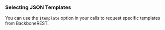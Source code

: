### Selecting JSON Templates

You can use the `$template` option in your calls to request specific templates from BackboneREST.